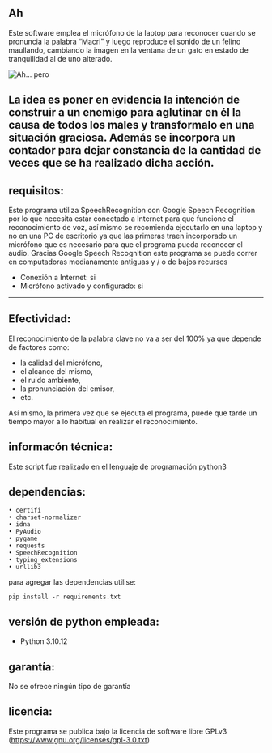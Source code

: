 ## Ah 

Este software emplea el micrófono de la laptop para reconocer cuando se pronuncia la palabra “Macri" y luego reproduce el sonido de un felino maullando, cambiando la imagen en la ventana de un gato en estado de tranquilidad al de uno alterado.

![Ah... pero](https://i.postimg.cc/JzChbB3C/Captura-de-pantalla-2023-01-26-09-17-06.png)

La idea es poner en evidencia la intención de construir a un enemigo para aglutinar en él la causa de todos los males y transformalo en una situación graciosa.
Además se incorpora un contador para dejar constancia de la cantidad de veces que se ha realizado dicha acción.
--------------------------------------------------------------------------------


## requisitos:

Este programa utiliza SpeechRecognition con Google Speech Recognition por lo que necesita estar conectado a Internet para que funcione el reconocimiento de voz, así mismo se recomienda ejecutarlo en una laptop y no en una PC de escritorio ya que las primeras traen incorporado un micrófono que es necesario para que el programa pueda reconocer el audio. 
Gracias Google Speech Recognition este programa se puede correr en computadoras medianamente antiguas y / o de bajos recursos

* Conexión a Internet: si
* Micrófono activado y configurado: si

--------------------------------------------------------------------------------

## Efectividad: 
El reconocimiento de la palabra clave no va a ser del 100% ya que depende de factores como: 
* la calidad del micrófono, 
* el alcance del mismo, 
* el ruido ambiente, 
* la pronunciación del emisor, 
* etc. 

Así mismo, la primera vez que se ejecuta el programa, puede que tarde un tiempo mayor a lo habitual en realizar el reconocimiento.

## informacón técnica:

Este script fue realizado en el lenguaje de programación python3

## dependencias:
    • certifi
    • charset-normalizer
    • idna
    • PyAudio
    • pygame
    • requests
    • SpeechRecognition
    • typing_extensions
    • urllib3
     
para agregar las dependencias utilise:

    pip install -r requirements.txt

## versión de python empleada:
* Python 3.10.12

## garantía:

No se ofrece ningún tipo de garantía

## licencia:

Este programa se publica bajo la licencia de software libre GPLv3 (https://www.gnu.org/licenses/gpl-3.0.txt)
